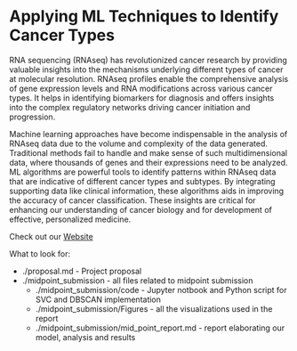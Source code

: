 # Applying ML Techniques to Identify Cancer Types

RNA sequencing (RNAseq) has revolutionized cancer research by providing valuable insights into the mechanisms underlying different types of cancer at molecular resolution. RNAseq profiles enable the comprehensive analysis of gene expression levels and RNA modifications across various cancer types. It helps in identifying biomarkers for diagnosis and offers insights into the complex regulatory networks driving cancer initiation and progression.

Machine learning approaches have become indispensable in the analysis of RNAseq data due to the volume and complexity of the data generated. Traditional methods fail to handle and make sense of such multidimensional data, where thousands of genes and their expressions need to be analyzed. ML algorithms are powerful tools to identify patterns within RNAseq data that are indicative of different cancer types and subtypes. By integrating supporting data like clinical information, these algorithms aids in improving the accuracy of cancer classification. These insights are critical for enhancing our understanding of cancer biology and for development of effective, personalized medicine.

Check out our [Website](https://github.gatech.edu/pages/ML7641-Group55/CS-7641-Project/)

What to look for:

- ./proposal.md - Project proposal
- ./midpoint_submission - all files related to midpoint submission
    - ./midpoint_submission/code - Jupyter notbook and Python script for SVC and DBSCAN implementation
    - ./midpoint_submission/Figures - all the visualizations used in the report
    - ./midpoint_submission/mid_point_report.md - report elaborating our model, analysis and results


